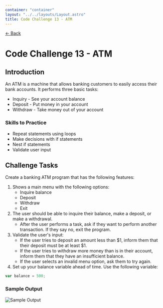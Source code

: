 ```yaml
---
container: "container"
layout: "../../layouts/Layout.astro"
title: Code Challenge 13 - ATM
---
```


[← Back](/courses/code-challenges/)

# Code Challenge 13 - ATM

## Introduction

An ATM is a machine that allows banking customers to easily access their bank accounts. It performs three basic tasks:

- Inquiry - See your account balance
- Deposit - Put money in your account
- Withdraw - Take money out of your account

### Skills to Practice

- Repeat statements using loops
- Make decisions with if statements
- Nest if statements
- Validate user input

## Challenge Tasks

Create a banking ATM program that has the following features:

1. Shows a main menu with the following options:
   - Inquire balance
   - Deposit
   - Withdraw
   - Exit
2. The user should be able to inquire their balance, make a deposit, or make a withdrawal.
   - After the user performs a task, ask if they want to perform another transaction. If they say no, exit the program.
3. Validate the user's input:
   - If the user tries to deposit an amount less than $1, inform them that their deposit must be at least $1.
   - If the user tries to withdraw more money than is in their account, inform them that they have an insufficient balance.
   - If the user selects an invalid menu option, ask them to try again.
4. Set up your balance variable ahead of time. Use the following variable:

```js
var balance = 500;
```

### Sample Output

![Sample Output](/assets/img/code-challenges/challenge-13-atm.gif)
